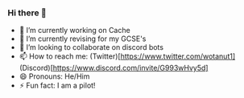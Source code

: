 ### Hi there 👋

- 🔭 I’m currently working on Cache
- 🌱 I’m currently revising for my GCSE's
- 👯 I’m looking to collaborate on discord bots
- 📫 How to reach me: (Twitter)[https://www.twitter.com/wotanut1] (Discord)[https://www.discord.com/invite/G993wHvy5d] 
- 😄 Pronouns: He/Him
- ⚡ Fun fact: I am a pilot!
